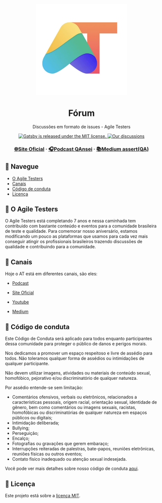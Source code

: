<p align="center">
  <a href="https://github.com/AgileTestersBR">
    <img src=".github/logo.png" width="300" alt="Agile Testers">
  </a>
</p>
<h1 align="center">Fórum</h1>
<p align="center">Discussões em formato de issues - Agile Testers</p>

<p align="center">
  <a href="https://github.com/AgileTestersBR/at-forum/blob/master/LICENSE">
    <img src="https://img.shields.io/badge/license-MIT-brightgreen.svg" alt="Gatsby is released under the MIT license." />
  </a>
   <a href="https://github.com/AgileTestersBR/at-forum/issues">
    <img src="https://img.shields.io/github/issues/AgileTestersBR/at-forum" alt="Our discussions" />
  </a>
</p>

<h3 align="center">
  <a href="https://agiletesters.com.br/">🌐Site Oficial</a>
  <span> · </span>
    <a href="https://anchor.fm/qansei">🎧Podcast QAnsei</a>
  <span> · </span>
  <a href="https://medium.com/assertqualityassurance">📚Medium assert(QA)</a>
</h3>

## 🤖 Navegue

- [O Agile Testers](#dart-o-agile-testers)
- [Canais](#movie_camera-canais)
- [Código de conduta](#rotating_light-código-de-conduta)
- [Licença](#memo-licença)

## :dart: O Agile Testers

O Agile Testers está completando 7 anos e nessa caminhada tem contribuido com bastante conteúdo e eventos para a comunidade brasileira de teste e qualidade. Para comemorar nosso aniversário, estamos modificando um pouco as plataformas que usamos para cada vez mais conseguir atingir os profissionais brasileiros trazendo discussões de qualidade e contribuindo para a comunidade.

## :movie_camera: Canais

Hoje o AT está em diferentes canais, são eles:

- [Podcast](https://anchor.fm/qansei)

- [Site Oficial](https://agiletesters.com.br/)

- [Youtube](https://www.youtube.com/channel/UChHLl66ov4h2hmL_G3hHi3Q)

- [Medium](https://medium.com/assertqualityassurance)

## :rotating_light: Código de conduta

Este Código de Conduta será aplicado para todos enquanto participantes dessa comunidade para proteger o público de danos e perigos morais.

Nos dedicamos a promover um espaço respeitoso e livre de assédio para todos. Não toleramos qualquer forma de assédios ou intimidações de qualquer participante.

Não devem utilizar imagens, atividades ou materiais de conteúdo sexual, homofóbico, pejorativo e/ou discriminatório de qualquer natureza.

Por assédio entende-se sem limitação:

* Comentários ofensivos, verbais ou eletrônicos, relacionados a características pessoais, origem racial, orientação sexual, identidade de gênero, bem como comentários ou imagens sexuais, racistas, homofóbicas ou discriminatórias de qualquer natureza em espaços públicos ou digitais;
* Intimidação deliberada;
* Bullying;
* Perseguição;
* Encalço;
* Fotografias ou gravações que gerem embaraço;
* Interrupções reiteradas de palestras, bate-papos, reuniões eletrônicas, reuniões físicas ou outros eventos;
* Contato físico inadequado ou atenção sexual indesejada.

Você pode ver mais detalhes sobre nosso código de conduta [aqui](./codigo-de-conduta.md).

## :memo: Licença

Este projeto está sobre a [licença MIT](./LICENSE).
